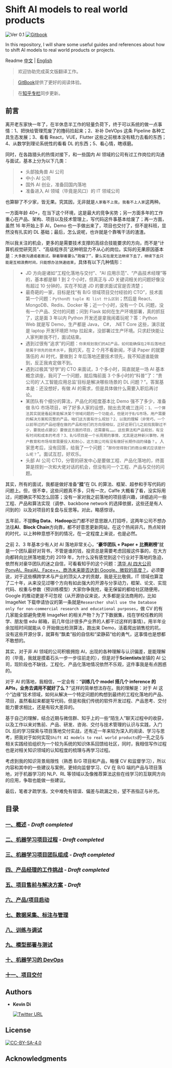 # Shift AI models to real world products

![Ver 0.1](https://img.shields.io/badge/Version-0.3-orange)  [![Gitbook](https://img.shields.io/badge/GitBook-0.3-brightgreen)](https://lonelygo.gitbook.io/shift-ai-models-to-real-world-products/)

In this repository, I will share some useful guides and references about how to shift AI models to real world products or projects.

Readme [中文](/README.md) | [English](/Translate/README_EN.md)

> 欢迎协助完成英文版翻译工作。

> [GitBook](https://lonelygo.gitbook.io/shift-ai-models-to-real-world-products/)提供了更好的阅读体验。

> 在[知乎专栏](https://zhuanlan.zhihu.com/c_137954846)同步更新。

## 前言

离开老东家快一年了，在半休息半工作的轻量负荷下，终于可以系统的做一点事情：1、把快给管理荒废了的撸码捡起来；2、补补 DeVOps 这条 Pipeline 各种工具生态发展；3、看看 React，VUE，Flutter 这些之前根本没有精力去看的东西；4、从数学到理论系统性的看看 DL 的东西；5、看心情，瞎琢磨。

同时，在各路猎头的热情对接下，和一些国内 AI 领域的公司有过工作岗位的沟通与面试，基本上分为以下几类：

> - 头部独角兽 AI 公司
> - 中小 AI 公司
> - 国外 AI 创业，准备回国内落地
> - 准备进入 AI 领域（毕竟是风口）的 IT 领域公司

也算聊了不少家，皆无果。究其因，无非就是`人家看不上我`，`我看不上人家`这两种。

一方面年龄 40+，在当下这个环境，这是最大的竞争劣势；另一方面多年的工作重心在产品、架构、项目以及技术管理上，写代码这件事基本给废了；再一方面，虽然 16 年开始上手 AI，Demo 也一手做出来了，项目也交付了，但不是科班，显然没有扎实的 DL 基础；最后，怎么说呢，也许就是个靠嘴干活的渣渣。

所以我关注的机会，更多的是需要技术支撑的高综合技能要求的方向，而不是“计算机视觉研究员”、“高级程序员”这种明显力不从心的岗位。实际的无果原因基本是：`大多数沟通或者面试，聊着聊着要么“跑偏了”，要么实在是无法继续下去了，继续下去只能是互相浪费时间，只能想办法快速结束`，具体有以下几种情形：

> - JD 方向是诸如“工程化落地与交付”、“AI 应用示范”、“产品技术经理”等的，基本都是聊 1 到 2 个小时，但真正与 JD 关键词相关的问题好像没有超过 10 分钟的，实在不知道 JD 的要求面试官是否清楚；
> - 最奇葩的一家，目标是找“有 B/G 领域项目交付经验的 CTO”，技术面第一个问题：`Python的 tuple 和 list 什么区别`；然后是 React、MongoDB、Redis、Docker 等；近一个小时，没有一个 DL 问题，没有一个产品、交付的问题；问到 Flask 如何在生产环境部署，真的抓狂了，这是面 3 年以内 Python 开发还是拿我闹着玩呢？答：Python Web 就是写 Demo，生产都是 Java， C#， .NET Core 这些，演示就是 laptop 开发环境把 http 拉起来，没部署过生产环境。只求赶快能让人家判断我不行，面试结束。
> - 遇到过很有“追求”的问题：`你来规划我们的AI产品，如何能确保在2年后落地还是属于领先的技术水平`，我的天，在 2 个月不看新闻，不读 Paper 的就要落伍的 AI 时代，要做到 2 年后落地还要技术领先，我不知道谁能做到，反正我肯定做不到。
> - 遇到过极其“好学”的 CTO 来面试，3 个多小时，简直就是一场 AI 基本概念讲座，我问了一个问题，就后悔前面 3 个多小时的“科普”了：“贵公司的‘人工智能应用总监’目标是解决哪些场景的 DL 问题？”。答案基本是：还没想好，有做 AI 的需求，但是具体做什么需要入职后再讨论。
> - 某团队有个细分的算法，产品化的程度基本比 Demo 强不了多少，准备做 B/G 市场项目，听了好多人家的设想，抛出去灵魂三连问：`1、一个算法其实就是看起来能解决某个领域问题的一个功能点，但是对于B/G市场，用户需要的解决方案和完整的产品，咱们这方面有什么规划？2、以我的理解（非常巧，一个以前带过的产品经理在做的产品和他们的方向很相似，正好这哥们儿之前找我聊过不少，要我给点建议）要做这方面的项目，还需要有……，这些算法和产品规划，有没有时间和成本的考虑？3、B/G项目是一个长周期的事情，尤其是这种新兴事物，用户教育和市场培育需要投入和耐心，这方面公司有没有做好长期作战的储备？`。人家思考后，没有回答，给我了一个问题：“`那你觉得我们的商业模式应该是什么呢？`”。面试互怼，好欢乐。
> - 头部 AI 公司 CTO，分管的研发中心是要做工程、产品化落地的，终面算是捞到一次和大佬对话的机会，但没有问一个工程、产品与交付的问题。

其实，所有的面试，我都是做好准备“**挂**”在 DL 的算法、框架、超参和手写代码的问题上。但，很不幸，这些问题真不多，只有一次，Caffe 大概看了看，没实际用过，问题确实不知怎么回答；没有一家对我之前落地的项目感兴趣，详细追问一些工程、产品和算法实现（调参、backbone network 的选择依据，这些还是有人问到的）以及对项目的复盘与反思等。对此，略感惊讶。

五年前，不提**Big Data**、**Hadoop**出门都不好意思跟人打招呼，这两年公司不想办法往**AI**、**Block Chain**方向靠，都不好意思更新网站，在这个热闹非凡，热点轮转的时代，以上种种意想不到的情况，在一定程度上来说，也是必然。

之前 2、3 年基本少有人对 AI 落地非常关心，“**豪华团队 + Paper + 比赛刷榜**”就是一个团队最好对背书，不管是谁的钱，投资总是需要考虑回报这件事的，在大方向都转向比拼落地能力的 2019 年，为什么没有感觉到这个行业对于落地的急迫，依然有对豪华团队的迷之自信，可看看知乎的这个问题：[清华 AI 四大公司 PonyAI、RealAI、Face++、商汤未来能否达到 Google、微软的高度？](https://www.zhihu.com/question/334397581/answer/748974753)。必须要说，对于这些横跨学术与产业的顶尖人才的贡献，我是无比敬佩，IT 领域也算混了二十年，从来没见过哪个方向有如此强大的开源与分享动力，框架、论文、实现代码、权重与参数（预训练模型）大家你争我抢，毫无保留的都给社区随便用，Google 的推动更是不可忽视（从开源协议来说，大多都是没法商用的，比如 ImageNet 下载申请协议的第一条就是`Researcher shall use the Database only for non-commercial research and educational purposes`，做 CV 的有几家能全部避免使用 ImageNet 的相关产物？为了下数据集，找在学校任教的同学、朋友借 edu 邮箱，前几年估计很多产业界的人都干过这样的事情）。用半年业余加班时间就能从 0 开始做出检测算法，跑出来 Demo，活着爬出销售挖的坑，没有这些开源分享，就算有“飘柔”般的自信和“梁静茹”给的勇气，这事情也是想都不敢想的。

其实，对于非 AI 领域的公司积极拥抱 AI，出现的各种理解与认识偏差，是能理解的（毕竟，我就是摸着石头一步一步往前走的），但是对于**Scientists**坐镇的 AI 公司，现阶段也不缺钱，工程化、产品化落地情况依然不乐观，这件事我是有点困惑的。

对于 AI 的落地，我相信，一定会有：“**训练几个 model 搭几个 inference 的 APIs，业务去调用不就好了么？**”这样的简单想法存在。我的理解是：对于 AI 这个“边缘”技术领域，如何从解决一个特定问题的构想到最终的工程化落地的产品、项目，虽然看起来都是写代码，但是和我们传统的软件开发过程、产品思考、交付能力要求相比，还是有较大差异的。

基于自己的理解，结合近期与微信群、知乎上的一些“陌生人”聊天过程中的收获，以及工作以来对售前、产品、研发、咨询、交付与技术管理的认识与实践，入门 DL 后的学习探索与项目落地交付实战，还有近一年来较为深入的阅读、学习与思考，把我对于如何实现`Shift AI models to real world products`的一孔之见与相关实践经验组织为一个较为系统的知识体系回馈给社区，同时，我相信写作过程也是对相关知识领域的认知程度的梳理与再学习过程。

考虑到我的知识背景局限性（熟悉 B/G 项目和产品，略懂 CV 和监督学习），所以内容和其中的一些建议与案例，更倾向监督学习、CV 在 B/G 端的产品与项目落地，对于机器学习的 NLP、RL 等领域以及像推荐算法这些在线学习的互联网方向的应用，争取也能做一些建议。

最后，笔者才疏学浅，文中难免有错误、偏差与疏漏之处，望不吝指正与补充。

## 目录

### [一、概述](/chapter-01/ch01_Overview.md) - _Draft completed_

### [二、机器学习项目过程](/chapter-02/ch02_Lifecycle-of-a-ML-Project.md) - _Draft completed_

### [三、机器学习项目团队组成](/chapter-03/ch03_ML-Teams.md) - _Draft completed_

### [四、产品经理的工作挑战](/chapter-04/ch04_Product-Manager-Challenge.md) - _Draft completed_

### [五、项目售前与解决方案](/chapter-05/ch05_Project-Consulting-and-Solutions.md) - _Draft_

### [六、产品/项目启动](/chapter-06/ch06_Project-or-Product-Setup.md)

### [七、数据采集、标注与管理](/chapter-07/ch07_Data-Collection-Labeling-and-Management.md)

### [八、训练与调试](/chapter-08/ch08_Training-and-Debugging.md)

### [九、模型部署与测试](/chapter-09/ch09_Deployment-and-Testing.md)

### [十、机器学习的 DevOps](/chapter-10/ch10_ML-DevOps.md)

### [十一、项目交付](/chapter-11/ch11_Project-Delivery.md)

## Authors

- **Kevin Di**

  [![Twitter URL](https://img.shields.io/twitter/url/https/twitter.com/lonelygo?style=social)](https://twitter.com/lonelygo)

## License

[![CC-BY-SA-4.0](https://img.shields.io/badge/license-CC--BY--SA--4.0-brightgreen)](/LICENSE)

## Acknowledgments
